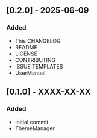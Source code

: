## [0.2.0] - 2025-06-09

### Added
- This CHANGELOG
- README
- LICENSE
- CONTRIBUTING
- ISSUE TEMPLATES
- UserManual

## [0.1.0] - XXXX-XX-XX

### Added
- Initial commit
- ThemeManager
